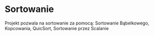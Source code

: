 # Sortowanie
Projekt pozwala na sortowanie za pomocą: Sortowanie Bąbelkowego, Kopcowania, QuicSort, Sortowanie przez Scalanie
